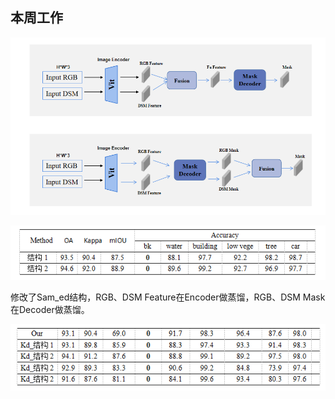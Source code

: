 ## 本周工作

![image-20231106115122527](../images/11_6_1.png)

![image-20231106115255821](../images/11_6_2.png)

修改了Sam_ed结构，RGB、DSM Feature在Encoder做蒸馏，RGB、DSM Mask在Decoder做蒸馏。

![image-20231106115322200](../images/11_6_3.png)

